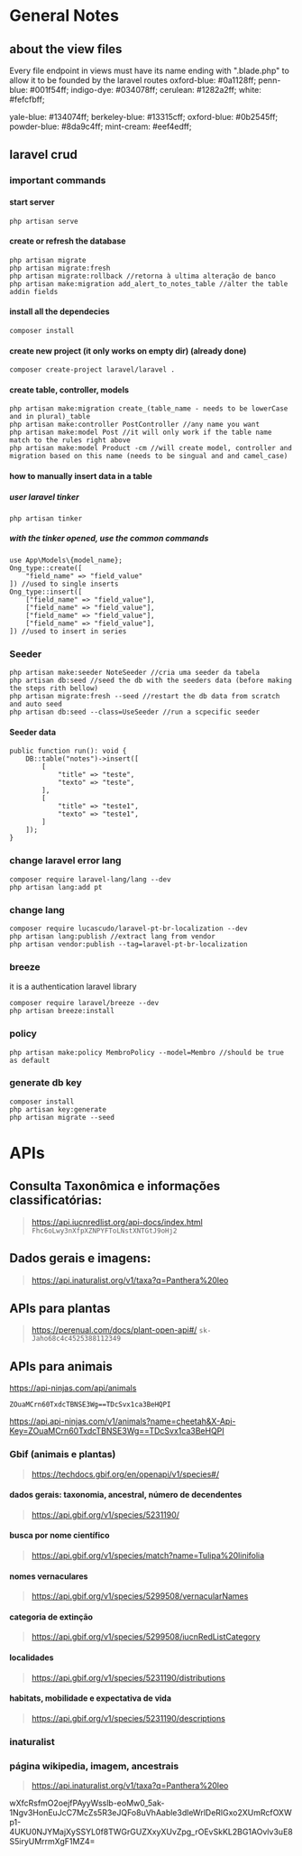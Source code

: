 # General Notes

## about the view files

Every file endpoint in views must have its name ending with ".blade.php" to allow it to be founded by the laravel routes
oxford-blue: #0a1128ff;
penn-blue: #001f54ff;
indigo-dye: #034078ff;
cerulean: #1282a2ff;
white: #fefcfbff;

yale-blue: #134074ff;
berkeley-blue: #13315cff;
oxford-blue: #0b2545ff;
powder-blue: #8da9c4ff;
mint-cream: #eef4edff;

## laravel crud

### important commands

#### start server
    php artisan serve

#### create or refresh the database
    php artisan migrate
    php artisan migrate:fresh
    php artisan migrate:rollback //retorna à ultima alteração de banco
    php artisan make:migration add_alert_to_notes_table //alter the table addin fields

#### install all the dependecies
    composer install

#### create new project (it only works on empty dir) (already done)
    composer create-project laravel/laravel .

#### create table, controller, models
    php artisan make:migration create_(table_name - needs to be lowerCase and in plural)_table
    php artisan make:controller PostController //any name you want
    php artisan make:model Post //it will only work if the table name match to the rules right above
    php artisan make:model Product -cm //will create model, controller and migration based on this name (needs to be singual and and camel_case)

#### how to manually insert data in a table
##### user laravel tinker
    php artisan tinker

##### with the tinker opened, use the common commands
    use App\Models\{model_name};
    Ong_type::create([
        "field_name" => "field_value"
    ]) //used to single inserts
    Ong_type::insert([
        ["field_name" => "field_value"],
        ["field_name" => "field_value"],
        ["field_name" => "field_value"],
        ["field_name" => "field_value"],
    ]) //used to insert in series

### Seeder

    php artisan make:seeder NoteSeeder //cria uma seeder da tabela
    php artisan db:seed //seed the db with the seeders data (before making the steps rith bellow)
    php artisan migrate:fresh --seed //restart the db data from scratch and auto seed
    php artisan db:seed --class=UseSeeder //run a scpecific seeder

#### Seeder data

    public function run(): void {
        DB::table("notes")->insert([
            [
                "title" => "teste",
                "texto" => "teste",
            ],
            [
                "title" => "teste1",
                "texto" => "teste1",
            ]
        ]);
    }

### change laravel error lang

    composer require laravel-lang/lang --dev
    php artisan lang:add pt

### change lang

    composer require lucascudo/laravel-pt-br-localization --dev
    php artisan lang:publish //extract lang from vendor
    php artisan vendor:publish --tag=laravel-pt-br-localization


### breeze

it is a authentication laravel library

    composer require laravel/breeze --dev
    php artisan breeze:install

### policy

    php artisan make:policy MembroPolicy --model=Membro //should be true as default

### generate db key

    composer install
    php artisan key:generate
    php artisan migrate --seed

# APIs

## Consulta Taxonômica e informações classificatórias:

> https://api.iucnredlist.org/api-docs/index.html
`Fhc6oLwy3nXfpXZNPYFToLNstXNTGtJ9oHj2`

## Dados gerais e imagens:

> https://api.inaturalist.org/v1/taxa?q=Panthera%20leo

## APIs para plantas

> https://perenual.com/docs/plant-open-api#/
`sk-Jaho68c4c4525388112349`


## APIs para animais

https://api-ninjas.com/api/animals

`ZOuaMCrn60TxdcTBNSE3Wg==TDcSvx1ca3BeHQPI`

https://api.api-ninjas.com/v1/animals?name=cheetah&X-Api-Key=ZOuaMCrn60TxdcTBNSE3Wg==TDcSvx1ca3BeHQPI

### Gbif (animais e plantas)
> https://techdocs.gbif.org/en/openapi/v1/species#/

#### dados gerais: taxonomia, ancestral, número de decendentes
> https://api.gbif.org/v1/species/5231190/

#### busca por nome científico
> https://api.gbif.org/v1/species/match?name=Tulipa%20linifolia

#### nomes vernaculares
> https://api.gbif.org/v1/species/5299508/vernacularNames

#### categoria de extinção
> https://api.gbif.org/v1/species/5299508/iucnRedListCategory

#### localidades
> https://api.gbif.org/v1/species/5231190/distributions

#### habitats, mobilidade e expectativa de vida
> https://api.gbif.org/v1/species/5231190/descriptions


### inaturalist

### página wikipedia, imagem, ancestrais
> https://api.inaturalist.org/v1/taxa?q=Panthera%20leo




wXfcRsfmO2oejfPAyyWsslb-eoMw0_5ak-1Ngv3HonEuJcC7McZs5R3eJQFo8uVhAable3dleWrlDeRlGxo2XUmRcfOXWp1-4UKU0NJYMajXySSYL0f8TWGrGUZXxyXUvZpg_rOEvSkKL2BG1AOvlv3uE8S5iryUMrrmXgF1MZ4=